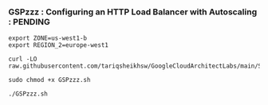 ### GSPzzz : Configuring an HTTP Load Balancer with Autoscaling : PENDING

```
export ZONE=us-west1-b
export REGION_2=europe-west1
```

```
curl -LO raw.githubusercontent.com/tariqsheikhsw/GoogleCloudArchitectLabs/main/Solutions/GSPzzz.sh

sudo chmod +x GSPzzz.sh

./GSPzzz.sh
```
